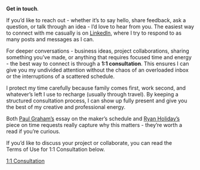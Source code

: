 **Get in touch**.

If you’d like to reach out - whether it’s to say hello, share feedback, ask a question, or talk through an idea - I’d love to hear from you. The easiest way to connect with me casually is on [LinkedIn](https://linkedin.com/in/kvshvl), where I try to respond to as many posts and messages as I can.

For deeper conversations - business ideas, project collaborations, sharing something you’ve made, or anything that requires focused time and energy - the best way to connect is through a **1:1 consultation**. This ensures I can give you my undivided attention without the chaos of an overloaded inbox or the interruptions of a scattered schedule.

I protect my time carefully because family comes first, work second, and whatever’s left I use to recharge (usually through travel). By keeping a structured consultation process, I can show up fully present and give you the best of my creative and professional energy.

Both [Paul Graham’s](http://paulgraham.com/makersschedule.html) essay on the maker’s schedule and [Ryan Holiday’s](https://thoughtcatalog.com/ryan-holiday/2017/01/to-everyone-who-asks-for-just-a-little-of-your-time) piece on time requests really capture why this matters - they’re worth a read if you’re curious.

If you’d like to discuss your project or collaborate, you can read the Terms&nbsp;of&nbsp;Use for 1:1&nbsp;Consultation below.

<div class="roadmap-spacer-1"></div>
<p>
<a class="btn" href="https://kushalsamant.github.io/1on1consultation.html">1:1&nbsp;Consultation</a><br>
</p>
<div class="roadmap-spacer-2"></div>